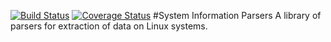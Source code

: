 [![Build Status](https://travis-ci.org/wayofthepie/sip.svg?branch=master)](https://travis-ci.org/wayofthepie/sip) [![Coverage Status](https://coveralls.io/repos/wayofthepie/sip/badge.svg?branch=master&service=github)](https://coveralls.io/github/wayofthepie/sip?branch=master)
#System Information Parsers
A library of parsers for extraction of data on Linux systems.
